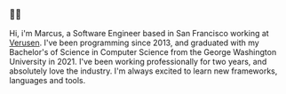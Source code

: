 ### 👋🏻

Hi, i'm Marcus, a Software Engineer based in San Francisco working at [Verusen](https://verusen.com). I've been programming since 2013, and graduated with my Bachelor's of Science in Computer Science from the George Washington University in 2021. I've been working professionally for two years, and absolutely love the industry. I'm always excited to learn new frameworks, languages and tools.
